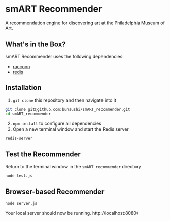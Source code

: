 # smART Recommender
A recommendation engine for discovering art at the Philadelphia Museum of Art.

## What's in the Box?

smART Recommender uses the following dependencies:
* [raccoon](https://www.npmjs.com/package/raccoon)
* [redis](https://www.npmjs.com/package/redis)

## Installation

1. `git clone` this repository and then navigate into it

``` bash
git clone git@github.com:bunsushi/smART_recommender.git
cd smART_recommender
```

2. `npm install` to configure all dependencies
3. Open a new terminal window and start the Redis server

``` bash
redis-server
```

## Test the Recommender

Return to the terminal window in the `smART_recommender` directory

``` bash
node test.js
```

## Browser-based Recommender

``` bash
node server.js
```

Your local server should now be running. http://localhost:8080/